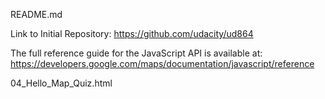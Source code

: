 README.md

Link to Initial Repository: 
	https://github.com/udacity/ud864

The full reference guide for the JavaScript API is available at:
	https://developers.google.com/maps/documentation/javascript/reference

04_Hello_Map_Quiz.html
